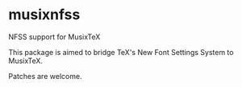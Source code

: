 musixnfss
=========

NFSS support for MusixTeX

This package is aimed to bridge TeX's New Font Settings System to MusixTeX.

Patches are welcome.
